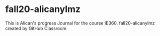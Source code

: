 # fall20-alicanylmz
This is Alican's progress Journal for the course IE360.
fall20-alicanylmz created by GitHub Classroom
